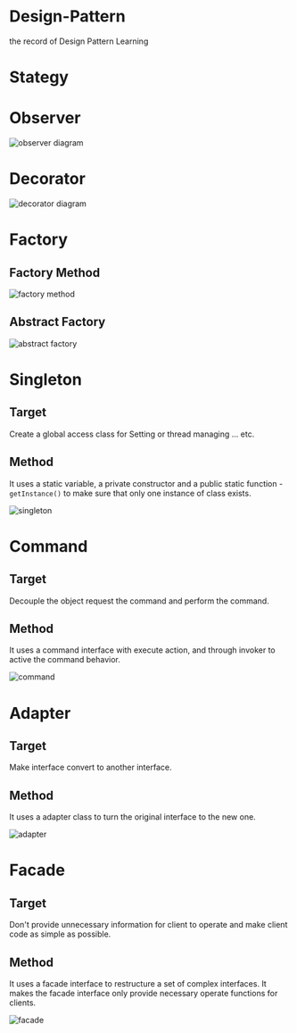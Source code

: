 # Design-Pattern
the record of Design Pattern Learning

# Stategy

# Observer

![observer diagram](img/observer_diagram.png)

# Decorator

![decorator diagram](img/decorator_diagram.png)

# Factory

## Factory Method

![factory method](img/factory_method.png)

## Abstract Factory

![abstract factory](img/abstract_factory.png)

# Singleton

## Target

Create a global access class for Setting or thread managing ... etc.

## Method
It uses a static variable, a private constructor and a public static function - `getInstance()` to make sure that only one instance of class exists.

![singleton](img/singleton_diagram.png)

# Command

## Target

Decouple the object request the command and perform the command.

## Method

It uses a command interface with execute action, and through invoker to active the command behavior. 

![command](img/command_diagram.png)

# Adapter

## Target

Make interface convert to another interface.

## Method

It uses a adapter class to turn the original interface to the new one.

![adapter](img/adapter_diagram.png)

# Facade

## Target

Don't provide unnecessary information for client to operate and make client code as simple as possible.

## Method

It uses a facade interface to restructure a set of complex interfaces. It makes the facade interface only provide necessary operate functions for clients.

![facade](img/facade_diagram.png)